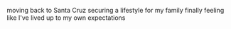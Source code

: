 moving back to Santa Cruz
securing a lifestyle for my family
finally feeling like I've lived up to my own expectations

